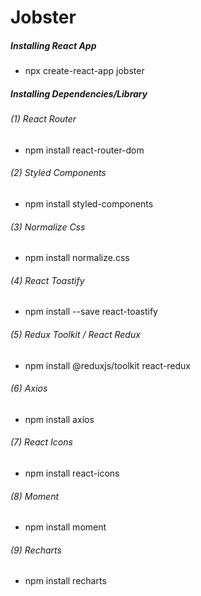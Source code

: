 # Jobster

##### Installing React App

- npx create-react-app jobster

##### Installing Dependencies/Library


###### (1) React Router

- npm install react-router-dom 

###### (2) Styled Components

- npm install styled-components

###### (3) Normalize Css

- npm install normalize.css

###### (4) React Toastify

- npm install --save react-toastify

###### (5) Redux Toolkit / React Redux

- npm install @reduxjs/toolkit react-redux

###### (6) Axios

- npm install axios

###### (7) React Icons

- npm install react-icons

###### (8) Moment

- npm install moment

###### (9) Recharts 

- npm install recharts

